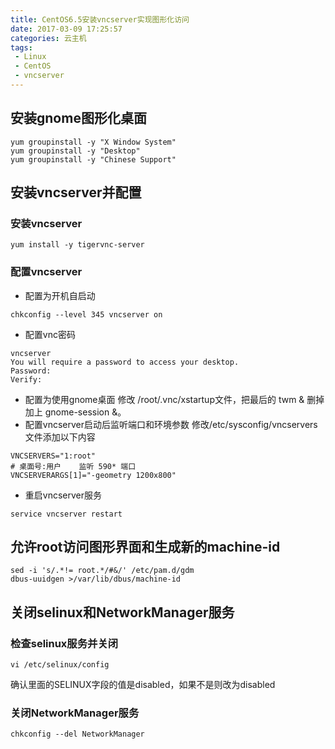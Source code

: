 ```yaml
---
title: CentOS6.5安装vncserver实现图形化访问
date: 2017-03-09 17:25:57
categories: 云主机
tags:
 - Linux
 - CentOS
 - vncserver
---
```

## 安装gnome图形化桌面
``` shell
yum groupinstall -y "X Window System"
yum groupinstall -y "Desktop"
yum groupinstall -y "Chinese Support"
```
## 安装vncserver并配置
### 安装vncserver
``` shell
yum install -y tigervnc-server
```
### 配置vncserver
- 配置为开机自启动
``` shell
chkconfig --level 345 vncserver on
```
- 配置vnc密码
``` shell
vncserver
You will require a password to access your desktop.
Password:
Verify:
```
- 配置为使用gnome桌面
修改 /root/.vnc/xstartup文件，把最后的 twm & 删掉 加上 gnome-session &。
- 配置vncserver启动后监听端口和环境参数
修改/etc/sysconfig/vncservers 文件添加以下内容
``` shell
VNCSERVERS="1:root"
# 桌面号:用户    监听 590* 端口
VNCSERVERARGS[1]="-geometry 1200x800"
```
- 重启vncserver服务
``` shell
service vncserver restart
```
## 允许root访问图形界面和生成新的machine-id
``` shell
sed -i 's/.*!= root.*/#&/' /etc/pam.d/gdm
dbus-uuidgen >/var/lib/dbus/machine-id
 ```
## 关闭selinux和NetworkManager服务
### 检查selinux服务并关闭
``` shell
vi /etc/selinux/config
```
确认里面的SELINUX字段的值是disabled，如果不是则改为disabled
### 关闭NetworkManager服务
``` shell
chkconfig --del NetworkManager
```
